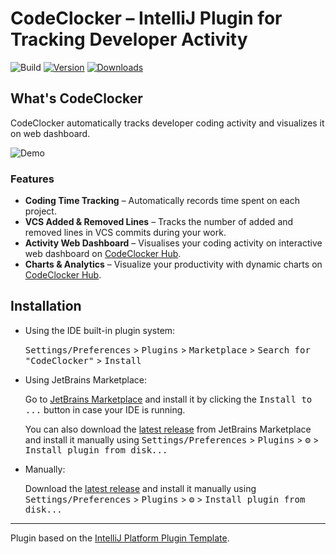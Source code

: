 # CodeClocker – IntelliJ Plugin for Tracking Developer Activity

![Build](https://github.com/codeclocker/codeclocker-intellij-plugin/actions/workflows/gradle.yml/badge.svg)
[![Version](https://img.shields.io/jetbrains/plugin/v/MARKETPLACE_ID.svg)](https://plugins.jetbrains.com/plugin/MARKETPLACE_ID)
[![Downloads](https://img.shields.io/jetbrains/plugin/d/MARKETPLACE_ID.svg)](https://plugins.jetbrains.com/plugin/MARKETPLACE_ID)

<!-- Plugin description -->

## What's CodeClocker

CodeClocker automatically tracks developer coding activity and visualizes it on web dashboard.

![Demo](https://raw.githubusercontent.com/codeclocker/codeclocker-intellij-plugin/docs/new-demo-gif/docs/img/demo2.gif)

### Features

* **Coding Time Tracking** – Automatically records time spent on each project.
* **VCS Added & Removed Lines** – Tracks the number of added and removed lines in VCS commits during your work.
* **Activity Web Dashboard** – Visualises your coding activity on interactive web dashboard on [CodeClocker Hub](https://hub.codeclocker.com/).
* **Charts &amp; Analytics** – Visualize your productivity with dynamic charts on [CodeClocker Hub](https://hub.codeclocker.com/).

<!-- Plugin description end -->

## Installation

- Using the IDE built-in plugin system:
  
  <kbd>Settings/Preferences</kbd> > <kbd>Plugins</kbd> > <kbd>Marketplace</kbd> > <kbd>Search for "CodeClocker"</kbd> >
  <kbd>Install</kbd>
  
- Using JetBrains Marketplace:

  Go to [JetBrains Marketplace](https://plugins.jetbrains.com/plugin/MARKETPLACE_ID) and install it by clicking the <kbd>Install to ...</kbd> button in case your IDE is running.

  You can also download the [latest release](https://plugins.jetbrains.com/plugin/MARKETPLACE_ID/versions) from JetBrains Marketplace and install it manually using
  <kbd>Settings/Preferences</kbd> > <kbd>Plugins</kbd> > <kbd>⚙️</kbd> > <kbd>Install plugin from disk...</kbd>

- Manually:

  Download the [latest release](https://github.com/codeclocker/codeclocker-intellij-plugin/releases/latest) and install it manually using
  <kbd>Settings/Preferences</kbd> > <kbd>Plugins</kbd> > <kbd>⚙️</kbd> > <kbd>Install plugin from disk...</kbd>


---
Plugin based on the [IntelliJ Platform Plugin Template][template].

[template]: https://github.com/JetBrains/intellij-platform-plugin-template
[docs:plugin-description]: https://plugins.jetbrains.com/docs/intellij/plugin-user-experience.html#plugin-description-and-presentation
